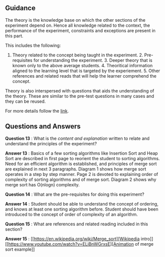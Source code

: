 ## Guidance
   The theory is the knowledge base on which the other sections of
    the experiment depend on.  Hence all knowledge related to the
    context, the performance of the experiment, constraints and
    exceptions are present in this part.

   This includes the following:

   1. Theory related to the concept being taught in the experiment.
    2. Pre-requisites for understanding the experiment.
    3. Deeper theory that is known only to the above average students.
    4. Theoritical information aligned to the learning level that is
       targeted by the experiement.
    5. Other references and related reads that will help the learner
       comprehend the concept.

   Theory is also interspersed with questions that aids the
    understanding of the theory.  These are similar to the pre-test
    questions in many cases and they can be reused.
    
For more details follow the [link](http://community.virtual-labs.ac.in/docs/ph3-new-exp-dev/).    

## Questions and Answers
   **Question 13** :  What is the _content and explanation_
                     written to relate and understand the
                     principles of the experiment?
    
   **Answer 13** : Basics of a few sorting algorithms like Insertion
                  Sort and Heap Sort are described in first page to
                  reorient the student to sorting algorithms.  Need
                  for an efficient algorithm is established, and
                  principles of merge sort are explained in next 3
                  paragraphs.  Diagram 1 shows how merge sort operates
                  in a step by step manner. Page 2 is devoted to
                  explaining order of complexity of sorting algorithms
                  and of merge sort. Diagram 2 shows why merge sort
                  has O(nlogn) complexity.


   **Question 14** : What are the pre-requisites for doing
                    this experiment?
    
   **Answer 14** : Student should be able to understand the concept of
                  ordering, and knows at least one sorting algorithm
                  before. Student should have been introduced to the
                  concept of order of complexity of an algorithm.
    
   **Question 15** : What are references and related reading
                    included in this section?

   **Answer 15** :  [[https://en.wikipedia.org/wiki/Merge_sort][Wikipedia intro]] 
                         [[https://www.youtube.com/watch?v=ELiBnWGrxsE][Animation of merge sort example]]
